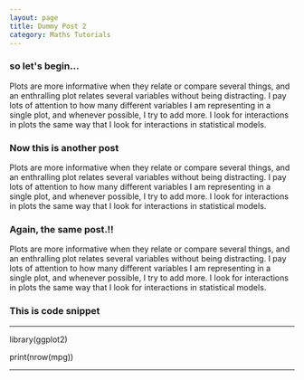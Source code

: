 ```yaml
---
layout: page
title: Dummy Post 2
category: Maths Tutorials
---
```


### so let's begin...

Plots are more informative when they relate or compare several things, and an enthralling plot relates several variables without being distracting. I pay lots of attention to how many different variables I am representing in a single plot, and whenever possible, I try to add more. I look for interactions in plots the same way that I look for interactions in statistical models.
			
   
### Now this is another post

Plots are more informative when they relate or compare several things, and an enthralling plot relates several variables without being distracting. I pay lots of attention to how many different variables I am representing in a single plot, and whenever possible, I try to add more. I look for interactions in plots the same way that I look for interactions in statistical models.


### Again, the same post.!!

Plots are more informative when they relate or compare several things, and an enthralling plot relates several variables without being distracting. I pay lots of attention to how many different variables I am representing in a single plot, and whenever possible, I try to add more. I look for interactions in plots the same way that I look for interactions in statistical models.


### This is code snippet

---

library(ggplot2)

print(nrow(mpg))

---
